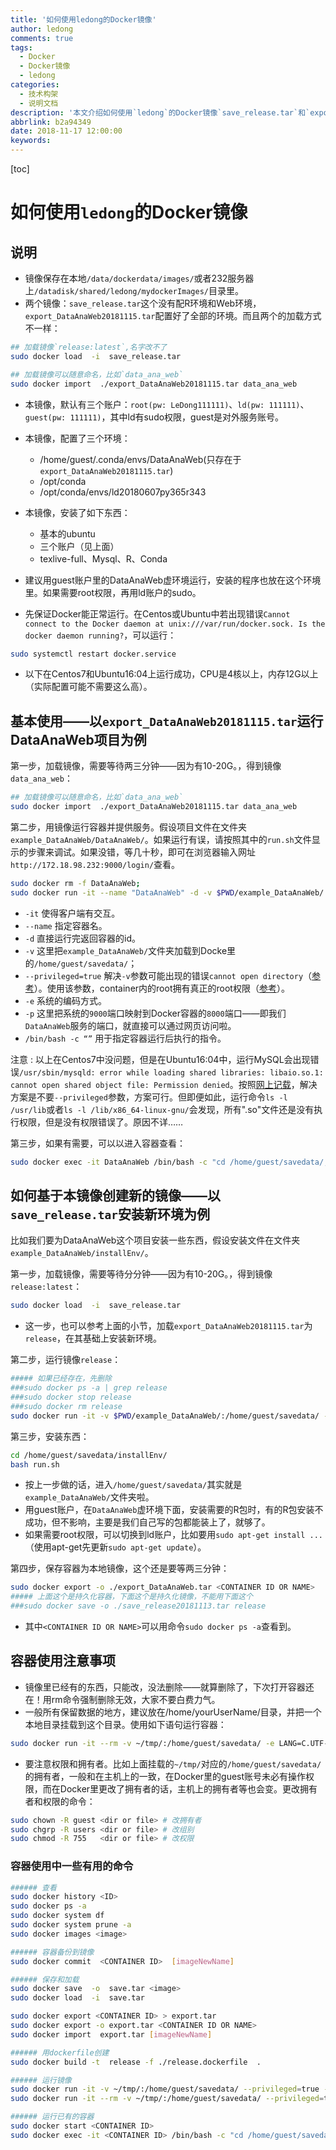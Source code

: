 ```yaml
---
title: '如何使用ledong的Docker镜像'
author: ledong
comments: true
tags:
  - Docker
  - Docker镜像
  - ledong
categories:
  - 技术构架
  - 说明文档
description: '本文介绍如何使用`ledong`的Docker镜像`save_release.tar`和`export_DataAnaWeb20181115.tar`。'
abbrlink: b2a94349
date: 2018-11-17 12:00:00
keywords:
---
```


[toc]

# 如何使用`ledong`的Docker镜像

## 说明

- 镜像保存在本地`/data/dockerdata/images/`或者232服务器上`/datadisk/shared/ledong/mydockerImages/`目录里。
- 两个镜像：`save_release.tar`这个没有配R环境和Web环境，`export_DataAnaWeb20181115.tar`配置好了全部的环境。而且两个的加载方式不一样：

```bash
## 加载镜像`release:latest`,名字改不了
sudo docker load  -i  save_release.tar
```

```bash
## 加载镜像可以随意命名，比如`data_ana_web`
sudo docker import  ./export_DataAnaWeb20181115.tar data_ana_web
```

- 本镜像，默认有三个账户：`root(pw: LeDong111111)`、`ld(pw: 111111)`、`guest(pw: 111111)`，其中ld有sudo权限，guest是对外服务账号。
- 本镜像，配置了三个环境：
  * /home/guest/.conda/envs/DataAnaWeb(只存在于`export_DataAnaWeb20181115.tar`)
  * /opt/conda
  * /opt/conda/envs/ld20180607py365r343

- 本镜像，安装了如下东西：
  * 基本的ubuntu
  * 三个账户（见上面）
  * texlive-full、Mysql、R、Conda

- 建议用guest账户里的DataAnaWeb虚环境运行，安装的程序也放在这个环境里。如果需要root权限，再用ld账户的sudo。

- 先保证Docker能正常运行。在Centos或Ubuntu中若出现错误`Cannot connect to the Docker daemon at unix:///var/run/docker.sock. Is the docker daemon running?`，可以运行：

```bash
sudo systemctl restart docker.service
```

- 以下在Centos7和Ubuntu16:04上运行成功，CPU是4核以上，内存12G以上（实际配置可能不需要这么高）。

## 基本使用——以`export_DataAnaWeb20181115.tar`运行DataAnaWeb项目为例

第一步，加载镜像，需要等待两三分钟——因为有10-20G。，得到镜像`data_ana_web`：

```bash
## 加载镜像可以随意命名，比如`data_ana_web`
sudo docker import  ./export_DataAnaWeb20181115.tar data_ana_web
```

第二步，用镜像运行容器并提供服务。假设项目文件在文件夹`example_DataAnaWeb/DataAnaWeb/`。如果运行有误，请按照其中的`run.sh`文件显示的步骤来调试。如果没错，等几十秒，即可在浏览器输入网址`http://172.18.98.232:9000/login/`查看。

```bash
sudo docker rm -f DataAnaWeb;
sudo docker run -it --name "DataAnaWeb" -d -v $PWD/example_DataAnaWeb/:/home/guest/savedata/ --privileged=true -e LANG=C.UTF-8 -p 9000:8000 data_ana_web /bin/bash -c "cd /home/guest/savedata/DataAnaWeb; bash run.sh; bash"
```

- `-it` 使得客户端有交互。
- `--name` 指定容器名。
- `-d` 直接运行完返回容器的id。
- `-v` 这里把`example_DataAnaWeb/`文件夹加载到Docke里的`/home/guest/savedata/`；
- `--privileged=true` 解决`-v`参数可能出现的错误`cannot open directory`（[参考](https://blog.csdn.net/rznice/article/details/52170085)）。使用该参数，container内的root拥有真正的root权限（[参考](https://blog.csdn.net/halcyonbaby/article/details/43499409)）。
- `-e` 系统的编码方式。
- `-p` 这里把系统的`9000`端口映射到Docker容器的`8000`端口——即我们`DataAnaWeb`服务的端口，就直接可以通过网页访问啦。
- `/bin/bash -c “”` 用于指定容器运行后执行的指令。

注意
  : 以上在Centos7中没问题，但是在Ubuntu16:04中，运行MySQL会出现错误`/usr/sbin/mysqld: error while loading shared libraries: libaio.so.1: cannot open shared object file: Permission denied`。按照[网上记载](https://github.com/moby/moby/issues/5430)，解决方案是不要`--privileged`参数，方案可行。但即便如此，运行命令`ls -l /usr/lib`或者`ls -l /lib/x86_64-linux-gnu/`会发现，所有".so"文件还是没有执行权限，但是没有权限错误了。原因不详……

第三步，如果有需要，可以以进入容器查看：

```bash
sudo docker exec -it DataAnaWeb /bin/bash -c "cd /home/guest/savedata/; bash"
```

## 如何基于本镜像创建新的镜像——以`save_release.tar`安装新环境为例

比如我们要为DataAnaWeb这个项目安装一些东西，假设安装文件在文件夹`example_DataAnaWeb/installEnv/`。

第一步，加载镜像，需要等待分分钟——因为有10-20G。，得到镜像`release:latest`：

```bash
sudo docker load  -i  save_release.tar
```

- 这一步，也可以参考上面的小节，加载`export_DataAnaWeb20181115.tar`为`release`，在其基础上安装新环境。

第二步，运行镜像`release`：

```bash
##### 如果已经存在，先删除
###sudo docker ps -a | grep release
###sudo docker stop release
###sudo docker rm release
sudo docker run -it -v $PWD/example_DataAnaWeb/:/home/guest/savedata/ --privileged=true -e LANG=C.UTF-8 release /bin/bash
```

第三步，安装东西：

```bash
cd /home/guest/savedata/installEnv/
bash run.sh
```

- 按上一步做的话，进入`/home/guest/savedata/`其实就是`example_DataAnaWeb/`文件夹啦。
- 用guest账户，在`DataAnaWeb`虚环境下面，安装需要的R包时，有的R包安装不成功，但不影响，主要是我们自己写的包都能装上了，就够了。
- 如果需要root权限，可以切换到ld账户，比如要用`sudo apt-get install ...`（使用apt-get先更新`sudo apt-get update`）。

第四步，保存容器为本地镜像，这个还是要等两三分钟：

```bash
sudo docker export -o ./export_DataAnaWeb.tar <CONTAINER ID OR NAME>
##### 上面这个是持久化容器，下面这个是持久化镜像，不能用下面这个
###sudo docker save -o ./save_release20181113.tar release
```

- 其中`<CONTAINER ID OR NAME>`可以用命令`sudo docker ps -a`查看到。

## 容器使用注意事项

- 镜像里已经有的东西，只能改，没法删除——就算删除了，下次打开容器还在！用rm命令强制删除无效，大家不要白费力气。
- 一般所有保留数据的地方，建议放在/home/yourUserName/目录，并把一个本地目录挂载到这个目录。使用如下语句运行容器：

``` bash
sudo docker run -it --rm -v ~/tmp/:/home/guest/savedata/ -e LANG=C.UTF-8 release
```

- 要注意权限和拥有者。比如上面挂载的`~/tmp/`对应的`/home/guest/savedata/`的拥有者，一般和在主机上的一致，在Docker里的guest账号未必有操作权限，而在Docker里更改了拥有者的话，主机上的拥有者等也会变。更改拥有者和权限的命令：

```bash
sudo chown -R guest <dir or file> # 改拥有者
sudo chgrp -R users <dir or file> # 改组别
sudo chmod -R 755   <dir or file> # 改权限
```

### 容器使用中一些有用的命令

```bash
###### 查看
sudo docker history <ID>
sudo docker ps -a
sudo docker system df
sudo docker system prune -a
sudo docker images <image>

###### 容器备份到镜像
sudo docker commit  <CONTAINER ID>  [imageNewName]

###### 保存和加载
sudo docker save  -o  save.tar <image>
sudo docker load  -i  save.tar

sudo docker export <CONTAINER ID> > export.tar
sudo docker export -o export.tar <CONTAINER ID OR NAME>
sudo docker import  export.tar [imageNewName]

###### 用dockerfile创建
sudo docker build -t  release -f ./release.dockerfile  .

###### 运行镜像
sudo docker run -it -v ~/tmp/:/home/guest/savedata/ --privileged=true -e LANG=C.UTF-8 release /bin/bash -c "cd /home/guest/savedata/; bash"
sudo docker run -it --rm -v ~/tmp/:/home/guest/savedata/ --privileged=true -e LANG=C.UTF-8 release /bin/bash -c "cd /home/guest/savedata/; bash"

###### 运行已有的容器
sudo docker start <CONTAINER ID>
sudo docker exec -it <CONTAINER ID> /bin/bash -c "cd /home/guest/savedata/; bash"
```
